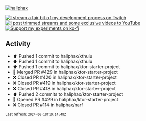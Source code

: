[![haliphax](https://pbs.twimg.com/profile_banners/458808076/1545597092/1500x500)](https://haliphax.dev)

[![I stream a fair bit of my development process on Twitch](https://img.shields.io/twitch/status/haliphax?logo=twitch&style=for-the-badge)](https://twitch.tv/haliphax) &nbsp; [![I post trimmed streams and some exclusive videos to YouTube](https://img.shields.io/badge/youtube-watch-f00?logo=youtube&style=for-the-badge)](https://youtube.com/haliphaxyt) &nbsp; [![Support my experiments on ko-fi](https://img.shields.io/badge/kofi-support-ff5e5b?logo=ko-fi&style=for-the-badge)](https://ko-fi.com/haliphax)

## Activity

* ⬆️ Pushed 1 commit to haliphax/xthulu
* ⬆️ Pushed 1 commit to haliphax/xthulu
* ⬆️ Pushed 1 commit to haliphax/ktor-starter-project
* 🎉 Merged PR #429 in haliphax/ktor-starter-project
* ❌ Closed PR #420 in haliphax/ktor-starter-project
* ❌ Closed PR #419 in haliphax/ktor-starter-project
* ❌ Closed PR #418 in haliphax/ktor-starter-project
* ⬆️ Pushed 2 commits to haliphax/ktor-starter-project
* 💪 Opened PR #429 in haliphax/ktor-starter-project
* ❌ Closed PR #114 in haliphax/narf

<small>Last refresh: `2024-06-18T19:14:48Z`</small>

